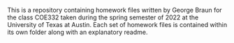 This is a repository containing homework files written by George Braun for the class COE332 taken during the spring semester of 2022 at the University of Texas at Austin. Each set of homework files is contained within its own folder along with an explanatory readme.
